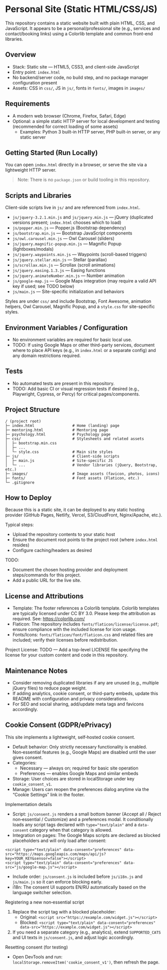 # Personal Site (Static HTML/CSS/JS)

This repository contains a static website built with plain HTML, CSS, and JavaScript. It appears to be a personal/professional site (e.g., services and contact/booking links) using a Colorlib template and common front-end libraries.

## Overview
- Stack: Static site — HTML5, CSS3, and client-side JavaScript
- Entry point: `index.html`
- No backend/server code, no build step, and no package manager configuration present
- Assets: CSS in `css/`, JS in `js/`, fonts in `fonts/`, images in `images/`

## Requirements
- A modern web browser (Chrome, Firefox, Safari, Edge)
- Optional: a simple static HTTP server for local development and testing (recommended for correct loading of some assets)
  - Examples: Python 3 built-in HTTP server, PHP built-in server, or any static server

## Getting Started (Run Locally)
You can open `index.html` directly in a browser, or serve the site via a lightweight HTTP server.

> Note: There is no `package.json` or build tooling in this repository.

## Scripts and Libraries
Client-side scripts live in `js/` and are referenced from `index.html`.

- `js/jquery-3.2.1.min.js` and `js/jquery.min.js` — jQuery (duplicated versions present; `index.html` chooses which to load)
- `js/popper.min.js` — Popper.js (Bootstrap dependency)
- `js/bootstrap.min.js` — Bootstrap JavaScript components
- `js/owl.carousel.min.js` — Owl Carousel (sliders)
- `js/jquery.magnific-popup.min.js` — Magnific Popup (lightboxes/modals)
- `js/jquery.waypoints.min.js` — Waypoints (scroll-based triggers)
- `js/jquery.stellar.min.js` — Stellar (parallax)
- `js/scrollax.min.js` — Scrollax (scroll animations)
- `js/jquery.easing.1.3.js` — Easing functions
- `js/jquery.animateNumber.min.js` — Number animation
- `js/google-map.js` — Google Maps integration (may require a valid API key if used; see TODO below)
- `js/main.js` — Site-specific initialization and behaviors

Styles are under `css/` and include Bootstrap, Font Awesome, animation helpers, Owl Carousel, Magnific Popup, and a `style.css` for site-specific styles.

## Environment Variables / Configuration
- No environment variables are required for basic local use.
- TODO: If using Google Maps or other third-party services, document where to place API keys (e.g., in `index.html` or a separate config) and any domain restrictions required.

## Tests
- No automated tests are present in this repository.
- TODO: Add basic CI or visual regression tests if desired (e.g., Playwright, Cypress, or Percy) for critical pages/components.

## Project Structure
```
/ (project root)
├─ index.html                 # Home (landing) page
├─ mentoring.html             # Mentoring page
├─ psychology.html            # Psychology page
├─ css/                       # Stylesheets and related assets
│  ├─ bootstrap.min.css
│  ├─ ...
│  └─ style.css               # Main site styles
├─ js/                        # Client-side scripts
│  ├─ main.js                 # Site-specific JS
│  └─ ...                     # Vendor libraries (jQuery, Bootstrap, etc.)
├─ images/                    # Image assets (favicon, photos, icons)
├─ fonts/                     # Font assets (Flaticon, etc.)
└─ .gitignore
```

## How to Deploy
Because this is a static site, it can be deployed to any static hosting provider (GitHub Pages, Netlify, Vercel, S3/CloudFront, Nginx/Apache, etc.).

Typical steps:
- Upload the repository contents to your static host
- Ensure the document root points to the project root (where `index.html` resides)
- Configure caching/headers as desired

TODO:
- Document the chosen hosting provider and deployment steps/commands for this project.
- Add a public URL for the live site.

## License and Attributions
- Template: The footer references a Colorlib template. Colorlib templates are typically licensed under CC BY 3.0. Please keep the attribution as required. See: https://colorlib.com/
- Flaticon: The repository includes `fonts/flaticon/license/license.pdf`; ensure compliance with the included license for icon usage.
- Fonts/Icons: `fonts/flaticon/font/flaticon.css` and related files are included; verify their licenses before redistribution.

Project License: TODO — Add a top-level LICENSE file specifying the license for your custom content and code in this repository.

## Maintenance Notes
- Consider removing duplicated libraries if any are unused (e.g., multiple jQuery files) to reduce page weight.
- If adding analytics, cookie consent, or third-party embeds, update this README with configuration and privacy considerations.
- For SEO and social sharing, add/update meta tags and favicons accordingly.



## Cookie Consent (GDPR/ePrivacy)
This site implements a lightweight, self‑hosted cookie consent.

- Default behavior: Only strictly necessary functionality is enabled. Non‑essential features (e.g., Google Maps) are disabled until the user gives consent.
- Categories:
  - Necessary — always on; required for basic site operation
  - Preferences — enables Google Maps and similar embeds
- Storage: User choices are stored in localStorage under key `cookie_consent_v1`.
- Manage: Users can reopen the preferences dialog anytime via the “Cookie Settings” link in the footer.

Implementation details
- Script: `js/consent.js` renders a small bottom banner (Accept all / Reject non‑essential / Customize) and a preferences modal. It conditionally loads any script tags declared with `type="text/plain"` and a `data-consent` category when that category is allowed.
- Integration on pages: The Google Maps scripts are declared as blocked placeholders and will only load after consent:

```
<script type="text/plain" data-consent="preferences" data-src="https://maps.googleapis.com/maps/api/js?key=YOUR_KEY&sensor=false"></script>
<script type="text/plain" data-consent="preferences" data-src="js/google-map.js"></script>
```

- Include order: `js/consent.js` is included before `js/i18n.js` and `js/main.js` so it can enforce blocking early.
- i18n: The consent UI supports EN/RU automatically based on the language switcher selection.

Registering a new non‑essential script
1. Replace the script tag with a blocked placeholder:
   - Original: `<script src="https://example.com/widget.js"></script>`
   - Blocked:  `<script type="text/plain" data-consent="preferences" data-src="https://example.com/widget.js"></script>`
2. If you need a separate category (e.g., analytics), extend `SUPPORTED_CATS` and UI texts in `js/consent.js`, and adjust logic accordingly.

Resetting consent (for testing)
- Open DevTools and run: `localStorage.removeItem('cookie_consent_v1')`, then refresh the page.
